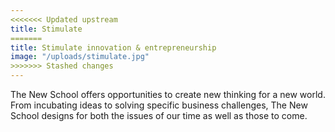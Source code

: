 ```yaml
---
<<<<<<< Updated upstream
title: Stimulate
=======
title: Stimulate innovation & entrepreneurship
image: "/uploads/stimulate.jpg"
>>>>>>> Stashed changes
---
```


The New School offers opportunities to create new thinking for a new world. From incubating ideas to solving specific business challenges, The New School designs for both the issues of our time as well as those to come.
